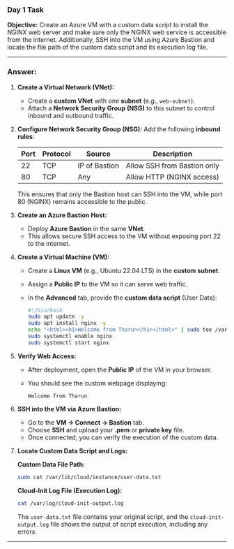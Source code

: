 ### **Day 1 Task**

**Objective:**
Create an Azure VM with a custom data script to install the NGINX web server and make sure only the NGINX web service is accessible from the internet.
Additionally, SSH into the VM using Azure Bastion and locate the file path of the custom data script and its execution log file.

---

### **Answer:**

1. **Create a Virtual Network (VNet):**

   * Create a **custom VNet** with one **subnet** (e.g., `web-subnet`).
   * Attach a **Network Security Group (NSG)** to this subnet to control inbound and outbound traffic.

2. **Configure Network Security Group (NSG):**
   Add the following **inbound rules**:

   | Port | Protocol | Source        | Description                 |
   | ---- | -------- | ------------- | --------------------------- |
   | 22   | TCP      | IP of Bastion | Allow SSH from Bastion only |
   | 80   | TCP      | Any           | Allow HTTP (NGINX access)   |

   This ensures that only the Bastion host can SSH into the VM, while port 80 (NGINX) remains accessible to the public.

3. **Create an Azure Bastion Host:**

   * Deploy **Azure Bastion** in the same **VNet**.
   * This allows secure SSH access to the VM without exposing port 22 to the internet.

4. **Create a Virtual Machine (VM):**

   * Create a **Linux VM** (e.g., Ubuntu 22.04 LTS) in the **custom subnet**.
   * Assign a **Public IP** to the VM so it can serve web traffic.
   * In the **Advanced** tab, provide the **custom data script** (User Data):

     ```bash
     #!/bin/bash
     sudo apt update -y
     sudo apt install nginx -y
     echo "<html><h1>Welcome from Tharun</h1></html>" | sudo tee /var/www/html/index.html
     sudo systemctl enable nginx
     sudo systemctl start nginx
     ```

5. **Verify Web Access:**

   * After deployment, open the **Public IP** of the VM in your browser.
   * You should see the custom webpage displaying:

     ```
     Welcome from Tharun
     ```

6. **SSH into the VM via Azure Bastion:**

   * Go to the **VM → Connect → Bastion** tab.
   * Choose **SSH** and upload your **.pem** or **private key** file.
   * Once connected, you can verify the execution of the custom data.

7. **Locate Custom Data Script and Logs:**

   **Custom Data File Path:**

   ```bash
   sudo cat /var/lib/cloud/instance/user-data.txt
   ```

   **Cloud-Init Log File (Execution Log):**

   ```bash
   cat /var/log/cloud-init-output.log
   ```

   The `user-data.txt` file contains your original script, and the `cloud-init-output.log` file shows the output of script execution, including any errors.

---

